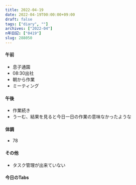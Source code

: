 ```yaml
---
title: 2022-04-19
date: 2022-04-19T00:00:00+09:00
draft: false
tags: ["diary", ""]
archives: ["2022-04"]
n年日記: ["0419"]
slug: 288050
---
```

#### 午前
- 息子通園
- 08:30出社
- 朝から作業
- ミーティング
#### 午後
- 作業続き
- うーむ、結果を見ると今日一日の作業の意味なかったような
#### 体調
- 78
#### その他
- タスク管理が出来ていない
#### 今日のTabs